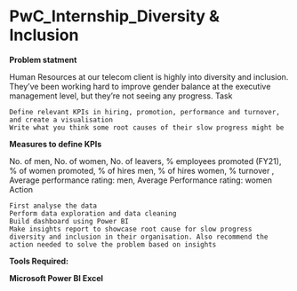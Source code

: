 # PwC_Internship_Diversity & Inclusion

**Problem statment**

Human Resources at our telecom client is highly into diversity and inclusion. They’ve been working hard to improve gender balance at the executive management level, but they’re not seeing any progress.
Task

    Define relevant KPIs in hiring, promotion, performance and turnover, and create a visualisation
    Write what you think some root causes of their slow progress might be

**Measures to define KPIs**

No. of men, No. of women, No. of leavers, % employees promoted (FY21), % of women promoted, % of hires men, % of hires women, % turnover , Average performance rating: men, Average Performance rating: women
Action

    First analyse the data
    Perform data exploration and data cleaning
    Build dashboard using Power BI
    Make insights report to showcase root cause for slow progress diversity and inclusion in their organisation. Also recommend the action needed to solve the problem based on insights

**Tools Required:**

**Microsoft Power BI Excel**
